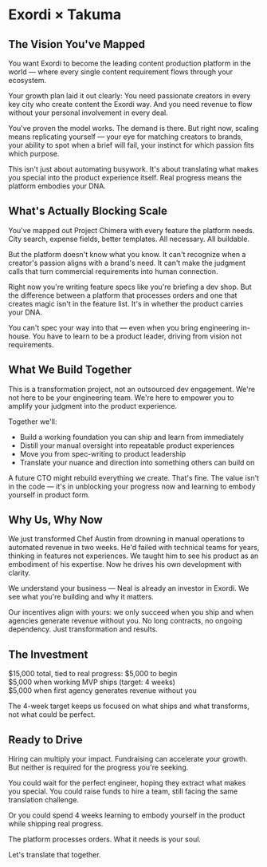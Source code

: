 # Exordi × Takuma

## The Vision You've Mapped

You want Exordi to become the leading content production platform in the world — where every single content requirement flows through your ecosystem.

Your growth plan laid it out clearly: You need passionate creators in every key city who create content the Exordi way. And you need revenue to flow without your personal involvement in every deal.

You've proven the model works. The demand is there. But right now, scaling means replicating yourself — your eye for matching creators to brands, your ability to spot when a brief will fail, your instinct for which passion fits which purpose. 

This isn't just about automating busywork. It's about translating what makes you special into the product experience itself. Real progress means the platform embodies your DNA.

## What's Actually Blocking Scale

You've mapped out Project Chimera with every feature the platform needs. City search, expense fields, better templates. All necessary. All buildable.

But the platform doesn't know what you know. It can't recognize when a creator's passion aligns with a brand's need. It can't make the judgment calls that turn commercial requirements into human connection.

Right now you're writing feature specs like you're briefing a dev shop. But the difference between a platform that processes orders and one that creates magic isn't in the feature list. It's in whether the product carries your DNA.

You can't spec your way into that — even when you bring engineering in-house. You have to learn to be a product leader, driving from vision not requirements.

## What We Build Together

This is a transformation project, not an outsourced dev engagement. We're not here to be your engineering team. We're here to empower you to amplify your judgment into the product experience. 

Together we'll:
- Build a working foundation you can ship and learn from immediately
- Distill your manual oversight into repeatable product experiences
- Move you from spec-writing to product leadership
- Translate your nuance and direction into something others can build on

A future CTO might rebuild everything we create. That's fine. The value isn't in the code — it's in unblocking your progress now and learning to embody yourself in product form.

## Why Us, Why Now

We just transformed Chef Austin from drowning in manual operations to automated revenue in two weeks. He'd failed with technical teams for years, thinking in features not experiences. We taught him to see his product as an embodiment of his expertise. Now he drives his own development with clarity.

We understand your business — Neal is already an investor in Exordi. We see what you're building and why it matters.

Our incentives align with yours: we only succeed when you ship and when agencies generate revenue without you. No long contracts, no ongoing dependency. Just transformation and results.

## The Investment

$15,000 total, tied to real progress:
$5,000 to begin  
$5,000 when working MVP ships (target: 4 weeks)  
$5,000 when first agency generates revenue without you

The 4-week target keeps us focused on what ships and what transforms, not what could be perfect.

## Ready to Drive

Hiring can multiply your impact. Fundraising can accelerate your growth. But neither is required for the progress you're seeking.

You could wait for the perfect engineer, hoping they extract what makes you special. You could raise funds to hire a team, still facing the same translation challenge.

Or you could spend 4 weeks learning to embody yourself in the product while shipping real progress.

The platform processes orders. What it needs is your soul.

Let's translate that together.